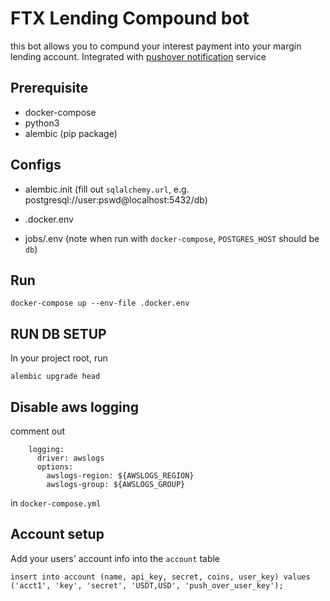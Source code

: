 # FTX Lending Compound bot

this bot allows you to compund your interest payment into your margin lending account. Integrated with [pushover notification](https://pushover.net/) service

## Prerequisite

- docker-compose
- python3
- alembic (pip package)

## Configs

- alembic.init (fill out `sqlalchemy.url`, e.g. postgresql://user:pswd@localhost:5432/db)

- .docker.env

- jobs/.env (note when run with `docker-compose`, `POSTGRES_HOST` should be `db`)

## Run

```
docker-compose up --env-file .docker.env
```

## RUN DB SETUP

In your project root, run

```
alembic upgrade head
```

## Disable aws logging

comment out

```
    logging:
      driver: awslogs
      options:
        awslogs-region: ${AWSLOGS_REGION}
        awslogs-group: ${AWSLOGS_GROUP}
```

in `docker-compose.yml`

## Account setup

Add your users' account info into the `account` table

```
insert into account (name, api_key, secret, coins, user_key) values ('acct1', 'key', 'secret', 'USDT,USD', 'push_over_user_key');
```
